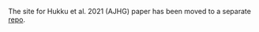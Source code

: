 The site for Hukku et al. 2021 (AJHG) paper has been moved to a separate [repo](https://github.com/xqwen/Hukku_promise_limitation_paper).

